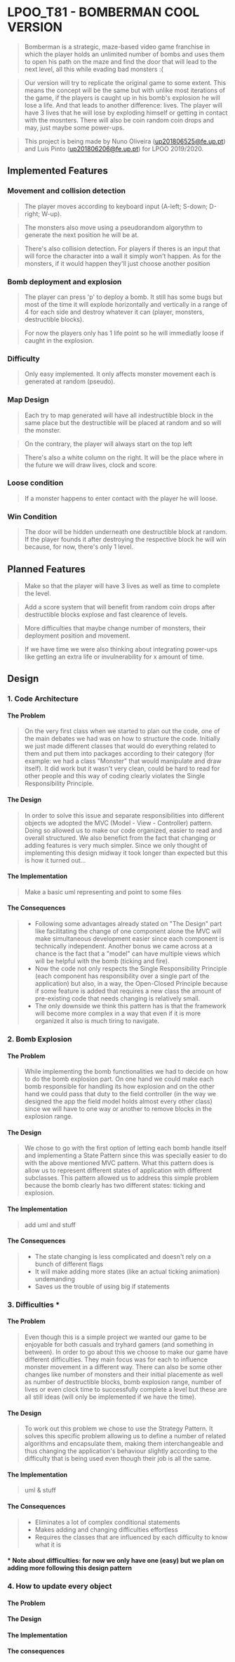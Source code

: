 # LPOO_T81 - BOMBERMAN COOL VERSION

>Bomberman is a strategic, maze-based video game franchise in which the player holds an unlimited number of bombs and uses them to open his path on the maze and find the door that will lead to the next level, all this while evading bad monsters :(

>Our version will try to replicate the original game to some extent. This means the concept will be the same but with unlike most iterations of the game, if the players is caught up in his bomb's explosion he will lose a life. And that leads to another difference: lives. The player will have 3 lives that he will lose by exploding himself or getting in contact with the mosnters. There will also be coin random coin drops and may, just maybe some power-ups.

>This project is being made by Nuno Oliveira (up201806525@fe.up.pt) and Luis Pinto (up201806206@fe.up.pt) for LPOO 2019/2020.

## Implemented Features

### Movement and collision detection
>The player moves according to keyboard input (A-left; S-down; D-right; W-up).

>The monsters also move using a pseudorandom algorythm to generate the next position he will be at.

>There's also collision detection. For players if theres is an input that will force the character into a wall it simply won't happen. As for the monsters, if it would happen they'll just choose another position

### Bomb deployment and explosion
>The player can press 'p' to deploy a bomb. It still has some bugs but most of the time it will explode horizontally and vertically in a range of 4 for each side and destroy whatever it can (player, monsters, destructible blocks).

>For now the players only has 1 life point so he will immediatly loose if caught in the explosion.

### Difficulty
>Only easy implemented. It only affects monster movement each is generated at random (pseudo).

### Map Design
>Each try to map generated will have all indestructible block in the same place but the destructible will be placed at random and so will the monster.

>On the contrary, the player will always start on the top left

>There's also a white column on the right. It will be the place where in the future we will draw lives, clock and score.

### Loose condition
>If a monster happens to enter contact with the player he will loose.

### Win Condition
>The door will be hidden underneath one destructible block at random. If the player founds it after destroying the respective block he will win because, for now, there's only 1 level.

## Planned Features
>Make so that the player will have 3 lives as well as time to complete the level.

>Add a score system that will benefit from random coin drops after destructible blocks explose and fast clearence of levels.

>More difficulties that maybe change number of monsters, their deployment position and movement.

>If we have time we were also thinking about integrating power-ups like getting an extra life or invulnerability for x amount of time.

## Design

### 1. Code Architecture
#### The Problem
>On the very first class when we started to plan out the code, one of the main debates we had was on how to structure the code. Initially we just made different classes that would do everything related to them and put them into packages according to their category (for example: we had a class "Monster" that would manipulate and draw itself). It did work but it wasn't very clean, could be hard to read for other people and this way of coding clearly violates the Single Responsibility Principle.
#### The Design
>In order to solve this issue and separate responsibilities into different objects we adopted the MVC (Model - View - Controller) pattern. Doing so allowed us to make our code organized, easier to read and overall structured. We also benefict from the fact that changing or adding features is very much simpler. Since we only thought of implementing this design midway it took longer than expected but this is how it turned out...
#### The Implementation
>Make a basic uml representing and point to some files
#### The Consequences
> - Following some advantages already stated on "The Design" part like facilitating the change of one component alone the MVC will make simultaneous development easier since each component is technically independent. Another bonus we came across at a chance is the fact that a "model" can have multiple views which will be helpful with the bomb (ticking and fire).
> - Now the code not only respects the Single Responsibility Principle (each component has responsibility over a single part of the application) but also, in a way, the Open-Closed Principle because if some feature is added that requires a new class the amount of pre-existing code that needs changing is relatively small.
> - The only downside we think this pattern has is that the framework will become more complex in a way that even if it is more organized it also is much tiring to navigate.

### 2. Bomb Explosion
#### The Problem
>While implementing the bomb functionalities we had to decide on how to do the bomb explosion part. On one hand we could make each bomb responsible for handling its how explosion and on the other hand we could pass that duty to the field controller (in the way we designed the app the field model holds almost every other class) since we will have to one way or another to remove blocks in the explosion range. 
#### The Design
>We chose to go with the first option of letting each bomb handle itself and implementing a State Pattern since this was specially easier to do with the above mentioned MVC pattern. What this pattern does is allow us to represent different states of application with different subclasses. This pattern allowed us to address this simple problem because the bomb clearly has two different states: ticking and explosion. 
#### The Implementation
>add uml and stuff
#### The Consequences
> - The state changing is less complicated and doesn't rely on a bunch of different flags
> - It will make adding more states (like an actual ticking animation) undemanding
> - Saves us the trouble of using big if statements

### 3. Difficulties *
#### The Problem
>Even though this is a simple project we wanted our game to be enjoyable for both casuals and tryhard gamers (and something in between). In order to go about this we choose to make our game have different difficulties. They main focus was for each to influence monster movement in a different way.
>There can also be some other changes like number of monsters and their initial placemente as well as number of destructible blocks, bomb explosion range, number of lives or even clock time to successfully complete a level but these are all still ideas (will only be implemented if we have the time).
#### The Design
>To work out this problem we chose to use the Strategy Pattern. It solves this specific problem allowing us to define a number of related algorithms and encapsulate them, making them interchangeable and thus changing the application's behaviour slightly according to the difficulty that is being used even though their job is all the same.
#### The Implementation
>uml &  stuff
#### The Consequences
> - Eliminates a lot of complex conditional statements
> - Makes adding and changing difficulties effortless
> - Requires the classes that are influenced by each difficulty to know what it is
#### * Note about difficulties: for now we only have one (easy) but we plan on adding more following this design pattern

### 4. How to update every object
#### The Problem
#### The Design
#### The Implementation
#### The consequences